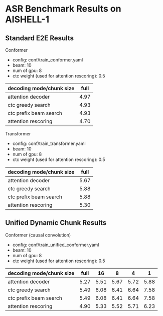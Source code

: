 # ASR Benchmark Results on AISHELL-1

## Standard E2E Results

Conformer
* config: conf/train_conformer.yaml
* beam: 10
* num of gpu: 8
* ctc weight (used for attention rescoring): 0.5

| decoding mode/chunk size | full |
|--------------------------|------|
| attention decoder        | 4.97 |
| ctc greedy search        | 4.93 |
| ctc prefix beam search   | 4.93 |
| attention rescoring      | 4.70 |

Transformer
* config: conf/train_transformer.yaml
* beam: 10
* num of gpu: 8
* ctc weight (used for attention rescoring): 0.5

| decoding mode/chunk size | full |
|--------------------------|------|
| attention decoder        | 5.67 |
| ctc greedy search        | 5.88 |
| ctc prefix beam search   | 5.88 |
| attention rescoring      | 5.30 |



## Unified Dynamic Chunk Results

Conformer (causal convolution)
* config: conf/train_unified_conformer.yaml
* beam: 10
* num of gpu: 8
* ctc weight (used for attention rescoring): 0.5

| decoding mode/chunk size | full | 16   | 8    | 4    | 1    |
|--------------------------|------|------|------|------|------|
| attention decoder        | 5.27 | 5.51 | 5.67 | 5.72 | 5.88 |
| ctc greedy search        | 5.49 | 6.08 | 6.41 | 6.64 | 7.58 |
| ctc prefix beam search   | 5.49 | 6.08 | 6.41 | 6.64 | 7.58 |
| attention rescoring      | 4.90 | 5.33 | 5.52 | 5.71 | 6.23 |

